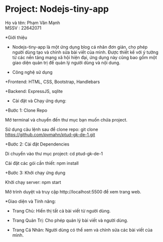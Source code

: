# Project: Nodejs-tiny-app

Họ và tên: Phạm Văn Mạnh <br>
MSSV : 22642071

*Giới thiệu

- Nodejs-tiny-app là một ứng dụng blog cá nhân đơn giản, cho phép người dùng tạo và chỉnh sửa bài viết của mình. Được thiết kế với ý tưởng từ các nền tảng mạng xã hội hiện đại, ứng dụng này cũng bao gồm một giao diện quản trị để quản lý người dùng và nội dung.

- Công nghệ sử dụng
  
+Frontend: HTML, CSS, Bootstrap, Handlebars

+Backend: ExpressJS, sqlite

- Cài đặt và Chạy ứng dụng:

+Bước 1: Clone Repo

Mở terminal và chuyển đến thư mục bạn muốn chứa project.

Sử dụng câu lệnh sau để clone repo: git clone https://github.com/pvmahn/ptud-gk-de-1.git

+Bước 2: Cài đặt Dependencies

Di chuyển vào thư mục project: cd ptud-gk-de-1

Cài đặt các gói cần thiết: npm install

+Bước 3: Khởi chạy ứng dụng

Khởi chạy server: npm start

Mở trình duyệt và truy cập http://localhost:5500 để xem trang web.

*Giao diện và Tính năng:

- Trang Chủ: Hiển thị tất cả bài viết từ người dùng.

- Trang Quản Trị: Cho phép quản lý bài viết và người dùng.
  
- Trang Cá Nhân: Người dùng có thể xem và chỉnh sửa các bài viết của mình.

